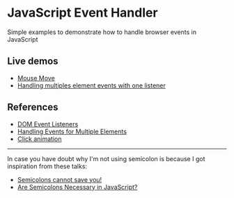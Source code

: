 # JavaScript Event Handler

Simple examples to demonstrate how to handle browser events in JavaScript

## Live demos

- [Mouse Move](https://edysegura.github.io/js-event-handler/mousemove/)
- [Handling multiples element events with one listener](https://edysegura.github.io/js-event-handler/event-bus/)

## References

- [DOM Event Listeners](https://www.youtube.com/watch?v=ocXVlNp-5oU)
- [Handling Events for Multiple Elements](https://www.youtube.com/watch?v=Xwq1Hj1DyDM)
- [Click animation](http://jsfiddle.net/9h261pzo/291/)

---
In case you have doubt why I'm not using semicolon is because I got inspiration from these talks: 

- [Semicolons cannot save you!](https://www.youtube.com/watch?v=Qlr-FGbhKaI)
- [Are Semicolons Necessary in JavaScript?](https://www.youtube.com/watch?v=gsfbh17Ax9I)
